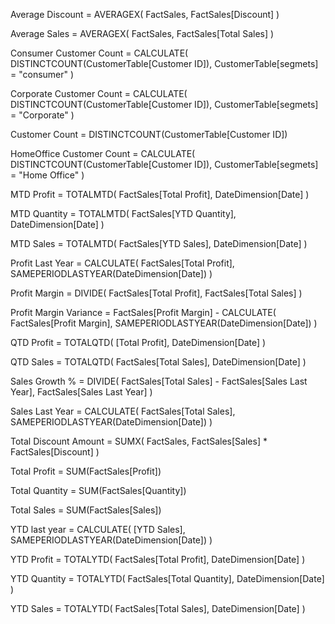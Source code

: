 Average Discount =
AVERAGEX(
    FactSales,
    FactSales[Discount]
)

Average Sales =
AVERAGEX(
    FactSales,
    FactSales[Total Sales]
)

Consumer Customer Count =
CALCULATE(
    DISTINCTCOUNT(CustomerTable[Customer ID]),
    CustomerTable[segmets] = "consumer"
)

Corporate Customer Count =
CALCULATE(
    DISTINCTCOUNT(CustomerTable[Customer ID]),
    CustomerTable[segmets] = "Corporate"
)

Customer Count =
DISTINCTCOUNT(CustomerTable[Customer ID])

HomeOffice Customer Count =
CALCULATE(
    DISTINCTCOUNT(CustomerTable[Customer ID]),
    CustomerTable[segmets] = "Home Office"
)

MTD Profit =
TOTALMTD(
    FactSales[Total Profit],
    DateDimension[Date]
)

MTD Quantity =
TOTALMTD(
    FactSales[YTD Quantity],
    DateDimension[Date]
)

MTD Sales =
TOTALMTD(
    FactSales[YTD Sales],
    DateDimension[Date]
)

Profit Last Year =
CALCULATE(
    FactSales[Total Profit],
    SAMEPERIODLASTYEAR(DateDimension[Date])
)

Profit Margin =
DIVIDE(
    FactSales[Total Profit],
    FactSales[Total Sales]
)

Profit Margin Variance =
FactSales[Profit Margin] -
CALCULATE(
    FactSales[Profit Margin],
    SAMEPERIODLASTYEAR(DateDimension[Date])
)

QTD Profit =
TOTALQTD(
    [Total Profit],
    DateDimension[Date]
)

QTD Sales =
TOTALQTD(
    FactSales[Total Sales],
    DateDimension[Date]
)

Sales Growth % =
DIVIDE(
    FactSales[Total Sales] - FactSales[Sales Last Year],
    FactSales[Sales Last Year]
)

Sales Last Year =
CALCULATE(
    FactSales[Total Sales],
    SAMEPERIODLASTYEAR(DateDimension[Date])
)

Total Discount Amount =
SUMX(
    FactSales,
    FactSales[Sales] * FactSales[Discount]
)

Total Profit =
SUM(FactSales[Profit])

Total Quantity =
SUM(FactSales[Quantity])

Total Sales =
SUM(FactSales[Sales])

YTD last year =
CALCULATE(
    [YTD Sales],
    SAMEPERIODLASTYEAR(DateDimension[Date])
)

YTD Profit =
TOTALYTD(
    FactSales[Total Profit],
    DateDimension[Date]
)

YTD Quantity =
TOTALYTD(
    FactSales[Total Quantity],
    DateDimension[Date]
)

YTD Sales =
TOTALYTD(
    FactSales[Total Sales],
    DateDimension[Date]
)
